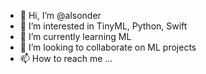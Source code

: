 - 👋 Hi, I’m @alsonder
- 👀 I’m interested in TinyML, Python, Swift 
- 🌱 I’m currently learning ML
- 💞️ I’m looking to collaborate on ML projects
- 📫 How to reach me ...

<!---
alsonder/alsonder is a ✨ special ✨ repository because its `README.md` (this file) appears on your GitHub profile.
You can click the Preview link to take a look at your changes.
--->
